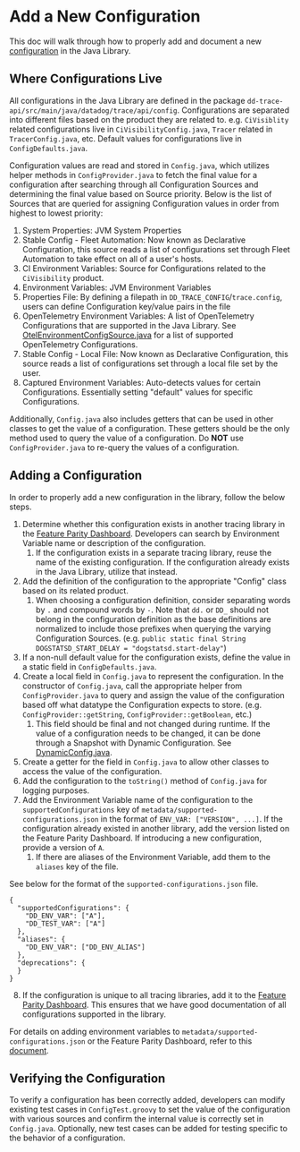 # Add a New Configuration

This doc will walk through how to properly add and document a new [configuration](https://docs.datadoghq.com/tracing/trace_collection/library_config/java/) in the Java Library.

## Where Configurations Live

All configurations in the Java Library are defined in the package `dd-trace-api/src/main/java/datadog/trace/api/config`. 
Configurations are separated into different files based on the product they are related to. e.g. `CiVisiblity` related configurations live in `CiVisibilityConfig.java`, `Tracer` related in `TracerConfig.java`, etc. 
Default values for configurations live in `ConfigDefaults.java`.  

Configuration values are read and stored in `Config.java`, which utilizes helper methods in `ConfigProvider.java` to fetch the final value for a configuration after searching through all Configuration Sources and determining the final value based on Source priority. Below is the list of Sources that are queried for assigning Configuration values in order from highest to lowest priority:
1. System Properties: JVM System Properties
2. Stable Config - Fleet Automation: Now known as Declarative Configuration, this source reads a list of configurations set through Fleet Automation to take effect on all of a user's hosts.
3. CI Environment Variables: Source for Configurations related to the `CiVisibility` product. 
4. Environment Variables: JVM Environment Variables
5. Properties File: By defining a filepath in `DD_TRACE_CONFIG`/`trace.config`, users can define Configuration key/value pairs in the file
6. OpenTelemetry Environment Variables: A list of OpenTelemetry Configurations that are supported in the Java Library. See [OtelEnvironmentConfigSource.java](../utils/config-utils/src/main/java/datadog/trace/bootstrap/config/provider/OtelEnvironmentConfigSource.java) for a list of supported OpenTelemetry Configurations.
7. Stable Config - Local File: Now known as Declarative Configuration, this source reads a list of configurations set through a local file set by the user.
8. Captured Environment Variables: Auto-detects values for certain Configurations. Essentially setting "default" values for specific Configurations. 

Additionally, `Config.java` also includes getters that can be used in other classes to get the value of a configuration. These getters should be the only method used to query the value of a configuration. Do **NOT** use `ConfigProvider.java` to re-query the values of a configuration.

## Adding a Configuration

In order to properly add a new configuration in the library, follow the below steps.
1. Determine whether this configuration exists in another tracing library in the [Feature Parity Dashboard](https://feature-parity.us1.prod.dog/#/configurations?viewType=configurations). Developers can search by Environment Variable name or description of the configuration.
   1. If the configuration exists in a separate tracing library, reuse the name of the existing configuration. If the configuration already exists in the Java Library, utilize that instead.
2. Add the definition of the configuration to the appropriate "Config" class based on its related product.
   1. When choosing a configuration definition, consider separating words by `.` and compound words by `-`. Note that `dd.` or `DD_` should not belong in the configuration definition as the base definitions are normalized to include those prefixes when querying the varying Configuration Sources. (e.g. `public static final String DOGSTATSD_START_DELAY = "dogstatsd.start-delay"`)
3. If a non-null default value for the configuration exists, define the value in a static field in `ConfigDefaults.java`.
4. Create a local field in `Config.java` to represent the configuration. In the constructor of `Config.java`, call the appropriate helper from `ConfigProvider.java` to query and assign the value of the configuration based off what datatype the Configuration expects to store. (e.g. `ConfigProvider::getString`, `ConfigProvider::getBoolean`, etc.)
   1. This field should be final and not changed during runtime. If the value of a configuration needs to be changed, it can be done through a Snapshot with Dynamic Configuration. See [DynamicConfig.java](../internal-api/src/main/java/datadog/trace/api/DynamicConfig.java).
5. Create a getter for the field in `Config.java` to allow other classes to access the value of the configuration.
6. Add the configuration to the `toString()` method of `Config.java` for logging purposes.
7. Add the Environment Variable name of the configuration to the `supportedConfigurations` key of `metadata/supported-configurations.json` in the format of `ENV_VAR: ["VERSION", ...]`. If the configuration already existed in another library, add the version listed on the Feature Parity Dashboard. If introducing a new configuration, provide a version of `A`.
   1. If there are aliases of the Environment Variable, add them to the `aliases` key of the file. 

See below for the format of the `supported-configurations.json` file.
```
{
  "supportedConfigurations": {
    "DD_ENV_VAR": ["A"],
    "DD_TEST_VAR": ["A"]
  },
  "aliases": {
    "DD_ENV_VAR": ["DD_ENV_ALIAS"]
  },
  "deprecations": {
  }
}
```
8. If the configuration is unique to all tracing libraries, add it to the [Feature Parity Dashboard](https://feature-parity.us1.prod.dog/#/configurations?viewType=configurations). This ensures that we have good documentation of all configurations supported in the library.

For details on adding environment variables to `metadata/supported-configurations.json` or the Feature Parity Dashboard, refer to this [document](https://datadoghq.atlassian.net/wiki/spaces/APMINT/pages/5372248222/APM+-+Centralized+Configuration+Config+inversion#dd-trace-java).

## Verifying the Configuration

To verify a configuration has been correctly added, developers can modify existing test cases in `ConfigTest.groovy` to set the value of the configuration with various sources and confirm the internal value is correctly set in `Config.java`.
Optionally, new test cases can be added for testing specific to the behavior of a configuration.
